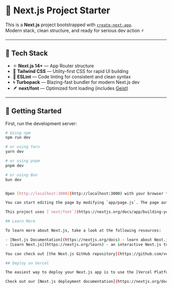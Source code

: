 # 🚀 Next.js Project Starter

This is a **Next.js** project bootstrapped with [`create-next-app`](https://github.com/vercel/next.js/tree/canary/packages/create-next-app).  
Modern stack, clean structure, and ready for serious dev action ⚡

---

## 🧠 Tech Stack

- ⚛️ **Next.js 14+** — App Router structure  
- 🎨 **Tailwind CSS** — Utility-first CSS for rapid UI building  
- 🧹 **ESLint** — Code linting for consistent and clean syntax  
- 🌀 **Turbopack** — Blazing-fast bundler for modern Next.js dev  
- 🪶 **next/font** — Optimized font loading (includes [Geist](https://vercel.com/font))

---

## 🏃 Getting Started

First, run the development server:

```bash
# Using npm
npm run dev

# or using Yarn
yarn dev

# or using pnpm
pnpm dev

# or using Bun
bun dev


Open [http://localhost:3000](http://localhost:3000) with your browser to see the result.

You can start editing the page by modifying `app/page.js`. The page auto-updates as you edit the file.

This project uses [`next/font`](https://nextjs.org/docs/app/building-your-application/optimizing/fonts) to automatically optimize and load [Geist](https://vercel.com/font), a new font family for Vercel.

## Learn More

To learn more about Next.js, take a look at the following resources:

- [Next.js Documentation](https://nextjs.org/docs) - learn about Next.js features and API.
- [Learn Next.js](https://nextjs.org/learn) - an interactive Next.js tutorial.

You can check out [the Next.js GitHub repository](https://github.com/vercel/next.js) - your feedback and contributions are welcome!

## Deploy on Vercel

The easiest way to deploy your Next.js app is to use the [Vercel Platform](https://vercel.com/new?utm_medium=default-template&filter=next.js&utm_source=create-next-app&utm_campaign=create-next-app-readme) from the creators of Next.js.

Check out our [Next.js deployment documentation](https://nextjs.org/docs/app/building-your-application/deploying) for more details.
